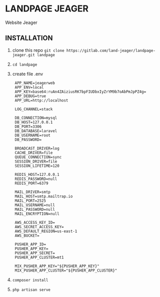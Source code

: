 # LANDPAGE JEAGER
Website Jeager

## INSTALLATION

1. clone this repo `git clone https://gitlab.com/land-jeager/landpage-jeager.git landpage`
2. `cd landpage`
3. create file .env

   ```text
    APP_NAME=jeagerweb
    APP_ENV=local
    APP_KEY=base64:ruAn4ZAiziusRK7bpFIUDbxIyZrYM9b7oAbPmJpPZ4g=
    APP_DEBUG=true
    APP_URL=http://localhost

    LOG_CHANNEL=stack

    DB_CONNECTION=mysql
    DB_HOST=127.0.0.1
    DB_PORT=3306
    DB_DATABASE=laravel
    DB_USERNAME=root
    DB_PASSWORD=

    BROADCAST_DRIVER=log
    CACHE_DRIVER=file
    QUEUE_CONNECTION=sync
    SESSION_DRIVER=file
    SESSION_LIFETIME=120

    REDIS_HOST=127.0.0.1
    REDIS_PASSWORD=null
    REDIS_PORT=6379

    MAIL_DRIVER=smtp
    MAIL_HOST=smtp.mailtrap.io
    MAIL_PORT=2525
    MAIL_USERNAME=null
    MAIL_PASSWORD=null
    MAIL_ENCRYPTION=null

    AWS_ACCESS_KEY_ID=
    AWS_SECRET_ACCESS_KEY=
    AWS_DEFAULT_REGION=us-east-1
    AWS_BUCKET=

    PUSHER_APP_ID=
    PUSHER_APP_KEY=
    PUSHER_APP_SECRET=
    PUSHER_APP_CLUSTER=mt1

    MIX_PUSHER_APP_KEY="${PUSHER_APP_KEY}"
    MIX_PUSHER_APP_CLUSTER="${PUSHER_APP_CLUSTER}"
   ```

4. `composer install`
5. `php artisan serve`
